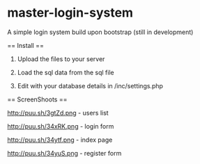master-login-system
===================

A simple login system build upon bootstrap (still in development)


== Install == 

1. Upload the files to your server

2. Load the sql data from the sql file

3. Edit with your database details in /inc/settings.php


== ScreenShoots ==

http://puu.sh/3gtZd.png - users list

http://puu.sh/34xRK.png - login form

http://puu.sh/34ytf.png - index page

http://puu.sh/34yuS.png - register form

